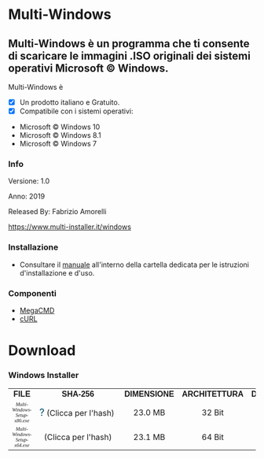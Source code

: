 ﻿# Multi-Windows
## Multi-Windows è un programma che ti consente di scaricare le immagini .ISO originali dei sistemi operativi Microsoft © Windows.

Multi-Windows è 

- [x] Un prodotto italiano e Gratuito.
- [x] Compatibile con i sistemi operativi:
- Microsoft © Windows 10
- Microsoft © Windows 8.1
- Microsoft © Windows 7

### Info

Versione: 1.0

Anno: 2019

Released By: Fabrizio Amorelli

https://www.multi-installer.it/windows

### Installazione
- Consultare il [manuale](manuali/Multi-Windows.pdf) all'interno della cartella dedicata per le istruzioni d'installazione e d'uso.

### Componenti
- [MegaCMD](https://mega.nz/cmd)
- [cURL](https://curl.haxx.se)

# Download
### Windows Installer



<table>

<tbody><tr style="text-align:center;font-family: Verdana, Arial, Helvetica, sans-serif;">
<td><strong>FILE</strong></td>
<td><strong>SHA-256</strong></td>
<td><strong>DIMENSIONE</strong></td>
<td><strong>ARCHITETTURA</strong></td>
<td><strong>DOWNLOAD</strong></td>
</tr>

<tr style="text-align:center;">
<td><font face="Verdana" size="1" style="font-style: italic;">Multi-Windows-Setup-x86.exe</font></td>
<td>
<div class="tooltip"><span class="fa fa-question-circle" style="font-size:20px;color: #004B6B;cursor:pointer;" onclick="openinfo(65)">?</span><span class="tooltiptext">&nbsp;(Clicca&nbsp;per&nbsp;l'hash)&nbsp;</span>
</div>
</td>
<td>23.0 MB</td>
<td>32 Bit</td>
<td><a href="download.php?id=F32"><span class="fa fa-download" style="font-size:20px;color: #004B6B;cursor:pointer;"></span></a></td>
</tr>

<tr style="text-align:center;">
<td><font face="Verdana" size="1" style="font-style: italic;">Multi-Windows-Setup-x64.exe</font></td>
<td>
<div class="tooltip"><span class="fa fa-question-circle" style="font-size:20px;color: #004B6B;cursor:pointer;" onclick="openinfo(65)"></span><span class="tooltiptext">&nbsp;(Clicca&nbsp;per&nbsp;l'hash)&nbsp;</span>
</div>
</td>
<td>23.1 MB</td>
<td>64 Bit</td>
<td><a href="download.php?id=F64"><span class="fa fa-download" style="font-size:20px;color: #004B6B;cursor:pointer;"></span></a></td>
</tr>

</tbody></table>

